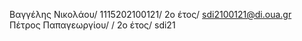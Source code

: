 Βαγγέλης Νικολάου/ 1115202100121/ 2ο έτος/ sdi2100121@di.oua.gr
Πέτρος Παπαγεωργίου/            / 2ο έτος/ sdi21
